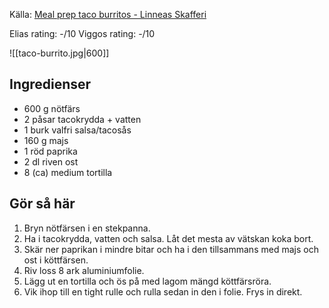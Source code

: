 Källa: [Meal prep taco burritos - Linneas Skafferi](https://www.linneasskafferi.se/2024/06/11/meal-prep-taco-burritos/)

Elias rating: -/10
Viggos rating: -/10

![[taco-burrito.jpg|600]]
## Ingredienser
- 600 g nötfärs
- 2 påsar tacokrydda + vatten
- 1 burk valfri salsa/tacosås
- 160 g majs
- 1 röd paprika
- 2 dl riven ost
- 8 (ca) medium tortilla
## Gör så här
1. Bryn nötfärsen i en stekpanna.
2. Ha i tacokrydda, vatten och salsa. Låt det mesta av vätskan koka bort.
3. Skär ner paprikan i mindre bitar och ha i den tillsammans med majs och ost i köttfärsen.
4. Riv loss 8 ark aluminiumfolie.
5. Lägg ut en tortilla och ös på med lagom mängd köttfärsröra.
6. Vik ihop till en tight rulle och rulla sedan in den i folie. Frys in direkt.

